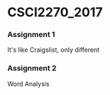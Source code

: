 # CSCI2270_2017

### Assignment 1
It's like Craigslist, only different

### Assignment 2
Word Analysis
